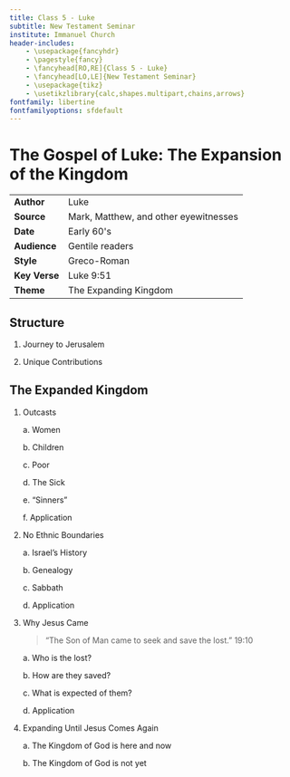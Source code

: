 ```yaml
---
title: Class 5 - Luke
subtitle: New Testament Seminar
institute: Immanuel Church
header-includes:
    - \usepackage{fancyhdr}
    - \pagestyle{fancy}
    - \fancyhead[RO,RE]{Class 5 - Luke}
    - \fancyhead[LO,LE]{New Testament Seminar}
    - \usepackage{tikz}
    - \usetikzlibrary{calc,shapes.multipart,chains,arrows}
fontfamily: libertine
fontfamilyoptions: sfdefault
---
```


# The Gospel of Luke: The Expansion of the Kingdom

|               |                                       |
|---------------|---------------------------------------|
| __Author__    | Luke                                  |
| __Source__    | Mark, Matthew, and other eyewitnesses |
| __Date__      | Early 60's                            |
| __Audience__  | Gentile readers                       |
| __Style__     | Greco-Roman                           |
| __Key Verse__ | Luke 9:51                             |
| __Theme__     | The Expanding Kingdom                 |

## Structure

1. Journey to Jerusalem

2. Unique Contributions

## The Expanded Kingdom

1. Outcasts

   a. Women

   b. Children

   c. Poor

   d. The Sick

   e. “Sinners”

   f. Application

2. No Ethnic Boundaries

   a. Israel’s History

   b. Genealogy

   c. Sabbath

   d. Application

3. Why Jesus Came

   > “The Son of Man came to seek and save the lost.” 19:10

   a. Who is the lost?

   b. How are they saved?

   c. What is expected of them?

   d. Application

4. Expanding Until Jesus Comes Again

   a. The Kingdom of God is here and now

   b. The Kingdom of God is not yet
